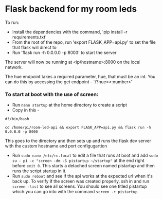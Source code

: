 # Flask backend for my room leds
To run:
- Install the dependencies with the command, 'pip install -r requirements.txt'
- From the root of the repo, run 'export FLASK_APP=api.py' to set the file that flask will direct to
- Run 'flask run -h 0.0.0.0 -p 8000' to start the server

The server will now be running at <ip/hostname>:8000 on the local network.

The hue endpoint takes a required parameter, hue, that must be an int.
You can do this by accessing the get endpoint - '/?hue=<:number>'

### To start at boot with the use of screen:
- Run `nano startup` at the home directory to create a script
- Copy in this - 

```#!/bin/bash```

```cd /home/pi/room-led-api && export FLASK_APP=api.py && flask run -h 0.0.0.0 -p 8000```

This goes to the directory and then sets up and runs the flask dev server with the custom hostname and port configugartion
- Run `sudo nano /etc/rc.local` to edit a file that runs at boot and add `sudo su - pi -c "screen -dm -S pistartup ~/startup"` at the end right before `exit 0`. This starts a detached screen named pistartup and then runs the script startup in it.
- Run `sudo reboot` and see if the api works at the expected url when it's back up. To verify if the screen was created properly, ssh in and run `screen -list` to see all screens. You should see one titled pistartup which you can go into with the command `screen -r pistartup`
